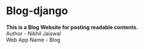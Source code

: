 # Blog-django
<b>This is a Blog Website for posting readable contents.</b>
</br>
Author - Nikhil Jaiswal
</br>
Web App Name - Blog
